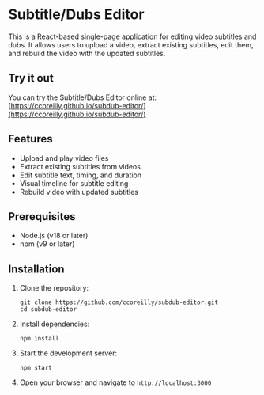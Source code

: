 # Subtitle/Dubs Editor

This is a React-based single-page application for editing video subtitles and dubs. It allows users to upload a video, extract existing subtitles, edit them, and rebuild the video with the updated subtitles.

## Try it out

You can try the Subtitle/Dubs Editor online at: [https://ccoreilly.github.io/subdub-editor/](https://ccoreilly.github.io/subdub-editor/)

## Features

- Upload and play video files
- Extract existing subtitles from videos
- Edit subtitle text, timing, and duration
- Visual timeline for subtitle editing
- Rebuild video with updated subtitles

## Prerequisites

- Node.js (v18 or later)
- npm (v9 or later)

## Installation

1. Clone the repository:
   ```
   git clone https://github.com/ccoreilly/subdub-editor.git
   cd subdub-editor
   ```

2. Install dependencies:
   ```
   npm install
   ```

3. Start the development server:
   ```
   npm start
   ```

4. Open your browser and navigate to `http://localhost:3000`
